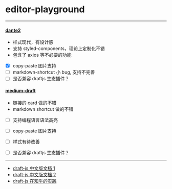 # editor-playground

----

#### [dante2](https://github.com/michelson/dante2)

- 样式现代，有设计感
- 支持 styled-components，理论上定制化不错
- 包含了 axios 等不必要的功能

- [x] copy-paste 图片支持
- [ ] markdown-shortcut 小 bug, 支持不完善
- [ ] 是否兼容 draftjs 生态插件？

#### [medium-draft](https://github.com/brijeshb42/medium-draft)

- 链接的 card 做的不错
- markdown shortcut 做的不错

- [ ] 支持编程语言语法高亮
- [ ] copy-paste 图片支持
- [ ] 样式有待改善
- [ ] 是否兼容 draftjs 生态插件？ 


------ 

- [draft-js 中文版文档 1](http://seejs.me/draft-js-cn/docs/gao-ji-yong-fa/v010-apiqian-yi.html)
- [draft-js 中文版文档 2](https://marxjiao.gitbooks.io/draft-js/content/quick-start/overview.html)
- [draft-js 在知乎的实践](https://zhuanlan.zhihu.com/p/24951621)

